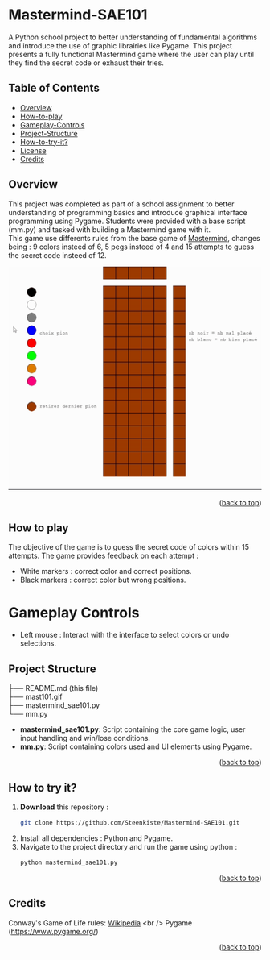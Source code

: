 <a id="readme-top"></a>

# Mastermind-SAE101

A Python school project to better understanding of fundamental algorithms and introduce the use of graphic librairies like Pygame. This project presents a fully functional Mastermind game where the user can play until they find the secret code or exhaust their tries.

## Table of Contents
- [Overview](#overview)
- [How-to-play](#how-to-play)
- [Gameplay-Controls](#gameplay-controls)
- [Project-Structure](#project-structure)
- [How-to-try-it?](#how-to-try-it)
- [License](#license)
- [Credits](#credits)

## Overview
This project was completed as part of a school assignment to better understanding of programming basics and introduce graphical interface programming using Pygame. Students were provided with a base script (mm.py) and tasked with building a Mastermind game with it.
</br>
This game use differents rules from the base game of [Mastermind](https://en.wikipedia.org/wiki/Mastermind_(board_game)), changes being : 9 colors insteed of 6, 5 pegs insteed of 4 and 15 attempts to guess the secret code insteed of 12.

<img src="./mast101.gif"/>

<p align="right">(<a href="#readme-top">back to top</a>)</p>

## How to play
The objective of the game is to guess the secret code of colors within 15 attempts. The game provides feedback on each attempt :
- White markers : correct color and correct positions.
- Black markers : correct color but wrong positions.

# Gameplay Controls
- Left mouse : Interact with the interface to select colors or undo selections.

## Project Structure
├── README.md (this file) <br />
├── mast101.gif <br />
├── mastermind_sae101.py <br />
└── mm.py <br />

- **mastermind_sae101.py**: Script containing the core game logic, user input handling and win/lose conditions.
- **mm.py**: Script containing colors used and UI elements using Pygame.

<p align="right">(<a href="#readme-top">back to top</a>)</p>

## How to try it?
1. **Download** this repository :
   ```bash
   git clone https://github.com/Steenkiste/Mastermind-SAE101.git
2. Install all dependencies : Python and Pygame.
3. Navigate to the project directory and run the game using python :
   ```bash
   python mastermind_sae101.py

<p align="right">(<a href="#readme-top">back to top</a>)</p>

## Credits
Conway's Game of Life rules: [Wikipedia](https://en.wikipedia.org/wiki/Mastermind_(board_game))
<br /> Pygame (https://www.pygame.org/)

<p align="right">(<a href="#readme-top">back to top</a>)</p>
